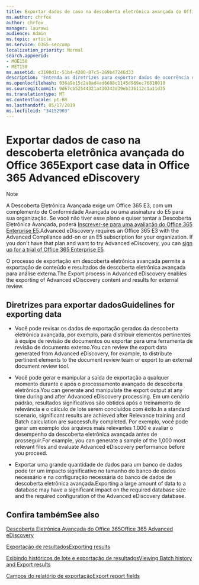 ```yaml
---
title: Exportar dados de caso na descoberta eletrônica avançada do Office 365
ms.author: chrfox
author: chrfox
manager: laurawi
audience: Admin
ms.topic: article
ms.service: O365-seccomp
localization_priority: Normal
search.appverid:
- MOE150
- MET150
ms.assetid: c3198d1c-51b4-4280-87c5-269b47246d33
description: 'Entenda as diretrizes para exportar dados de ocorrência de descoberta eletrônica e resultados para revisão usando o processo de exportação na descoberta eletrônica avançada do Office 365.  '
ms.openlocfilehash: 936a9e15c2a8ad4ad6698c1145d969ec76810010
ms.sourcegitcommit: 9d67cb52544321a430343d39eb336112c1a11d35
ms.translationtype: MT
ms.contentlocale: pt-BR
ms.lasthandoff: 05/17/2019
ms.locfileid: "34152903"
---
```

# <a name="export-case-data-in-office-365-advanced-ediscovery"></a><span data-ttu-id="295b1-103">Exportar dados de caso na descoberta eletrônica avançada do Office 365</span><span class="sxs-lookup"><span data-stu-id="295b1-103">Export case data in Office 365 Advanced eDiscovery</span></span>

> [!NOTE]
> <span data-ttu-id="295b1-p101">A Descoberta Eletrônica Avançada exige um Office 365 E3, com um complemento de Conformidade Avançada ou uma assinatura do E5 para sua organização. Se você não tiver esse plano e quiser tentar a Descoberta Eletrônica Avançada, poderá [Inscrever-se para uma avaliação do Office 365 Enterprise E5](https://go.microsoft.com/fwlink/p/?LinkID=698279).</span><span class="sxs-lookup"><span data-stu-id="295b1-p101">Advanced eDiscovery requires an Office 365 E3 with the Advanced Compliance add-on or an E5 subscription for your organization. If you don't have that plan and want to try Advanced eDiscovery, you can [sign up for a trial of Office 365 Enterprise E5](https://go.microsoft.com/fwlink/p/?LinkID=698279).</span></span> 
  
<span data-ttu-id="295b1-106">O processo de exportação em descoberta eletrônica avançada permite a exportação de conteúdo e resultados de descoberta eletrônica avançada para análise externa.</span><span class="sxs-lookup"><span data-stu-id="295b1-106">The Export process in Advanced eDiscovery enables the exporting of Advanced eDiscovery content and results for external review.</span></span> 
  
## <a name="guidelines-for-exporting-data"></a><span data-ttu-id="295b1-107">Diretrizes para exportar dados</span><span class="sxs-lookup"><span data-stu-id="295b1-107">Guidelines for exporting data</span></span>

- <span data-ttu-id="295b1-108">Você pode revisar os dados de exportação gerados da descoberta eletrônica avançada, por exemplo, para distribuir elementos pertinentes à equipe de revisão de documentos ou exportar para uma ferramenta de revisão de documento externo.</span><span class="sxs-lookup"><span data-stu-id="295b1-108">You can review the export data generated from Advanced eDiscovery, for example, to distribute pertinent elements to the document review team or export to an external document review tool.</span></span>
    
- <span data-ttu-id="295b1-109">Você pode gerar e manipular a saída de exportação a qualquer momento durante e após o processamento avançado de descoberta eletrônica.</span><span class="sxs-lookup"><span data-stu-id="295b1-109">You can generate and manipulate the export output at any time during and after Advanced eDiscovery processing.</span></span> <span data-ttu-id="295b1-110">Em um cenário padrão, resultados significativos são obtidos após o treinamento de relevância e o cálculo de lote serem concluídos com êxito.</span><span class="sxs-lookup"><span data-stu-id="295b1-110">In a standard scenario, significant results are achieved after Relevance training and Batch calculation are successfully completed.</span></span> <span data-ttu-id="295b1-111">Por exemplo, você pode gerar um exemplo dos arquivos mais relevantes 1.000 e avaliar o desempenho da descoberta eletrônica avançada antes de prosseguir.</span><span class="sxs-lookup"><span data-stu-id="295b1-111">For example, you can generate a sample of the 1,000 most relevant files and evaluate Advanced eDiscovery performance before you proceed.</span></span>
    
- <span data-ttu-id="295b1-112">Exportar uma grande quantidade de dados para um banco de dados pode ter um impacto significativo no tamanho do banco de dados necessário e na configuração necessária do banco de dados de descoberta eletrônica avançada.</span><span class="sxs-lookup"><span data-stu-id="295b1-112">Exporting a large amount of data to a database may have a significant impact on the required database size and the required configuration of the Advanced eDiscovery database.</span></span>
    
## <a name="see-also"></a><span data-ttu-id="295b1-113">Confira também</span><span class="sxs-lookup"><span data-stu-id="295b1-113">See also</span></span>

[<span data-ttu-id="295b1-114">Descoberta Eletrônica Avançada do Office 365</span><span class="sxs-lookup"><span data-stu-id="295b1-114">Office 365 Advanced eDiscovery</span></span>](office-365-advanced-ediscovery.md)
  
[<span data-ttu-id="295b1-115">Exportação de resultados</span><span class="sxs-lookup"><span data-stu-id="295b1-115">Exporting results </span></span>](export-results-in-advanced-ediscovery.md)
  
[<span data-ttu-id="295b1-116">Exibindo históricos de lote e exportação de resultados</span><span class="sxs-lookup"><span data-stu-id="295b1-116">Viewing Batch history and Export results</span></span>](view-batch-history-and-export-past-results.md)

[<span data-ttu-id="295b1-117">Campos do relatório de exportação</span><span class="sxs-lookup"><span data-stu-id="295b1-117">Export report fields</span></span>](export-report-fields-in-advanced-ediscovery.md)

